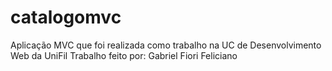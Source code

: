 # catalogomvc
Aplicação MVC que foi realizada como trabalho na UC de Desenvolvimento Web da UniFil
Trabalho feito por: Gabriel Fiori Feliciano
